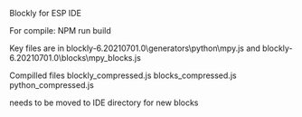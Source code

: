 Blockly for ESP IDE

For compile: NPM run build

Key files are in blockly-6.20210701.0\generators\python\mpy.js    and    blockly-6.20210701.0\blocks\mpy_blocks.js

Compilled files 
blockly_compressed.js
blocks_compressed.js
python_compressed.js

needs to be moved to IDE directory for new blocks
